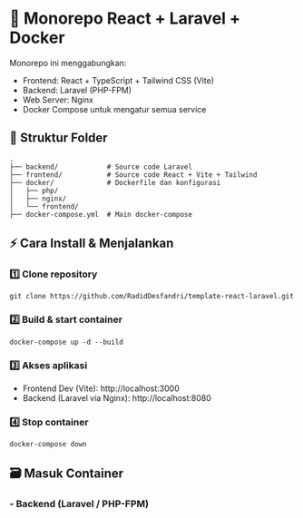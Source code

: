 # 📌 Monorepo React + Laravel + Docker
Monorepo ini menggabungkan:
- Frontend: React + TypeScript + Tailwind CSS (Vite)
- Backend: Laravel (PHP-FPM)
- Web Server: Nginx
- Docker Compose untuk mengatur semua service

## 📂 Struktur Folder
```
.
├── backend/            # Source code Laravel
├── frontend/           # Source code React + Vite + Tailwind
├── docker/             # Dockerfile dan konfigurasi
│   ├── php/            
│   ├── nginx/
│   └── frontend/
├── docker-compose.yml  # Main docker-compose
```

## ⚡ Cara Install & Menjalankan
### 1️⃣ Clone repository
```git clone https://github.com/RadidDesfandri/template-react-laravel.git```

### 2️⃣ Build & start container
```docker-compose up -d --build```

### 3️⃣ Akses aplikasi
- Frontend Dev (Vite): http://localhost:3000
- Backend (Laravel via Nginx): http://localhost:8080

### 4️⃣ Stop container
```docker-compose down```

## 🗃️ Masuk Container
### - Backend (Laravel / PHP-FPM)
